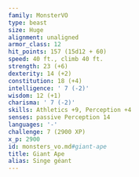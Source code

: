 ```yaml
---
family: MonsterVO
type: beast
size: Huge
alignment: unaligned
armor_class: 12
hit_points: 157 (15d12 + 60)
speed: 40 ft., climb 40 ft.
strength: 23 (+6)
dexterity: 14 (+2)
constitution: 18 (+4)
intelligence: ' 7 (-2)'
wisdom: 12 (+1)
charisma: ' 7 (-2)'
skills: Athletics +9, Perception +4
senses: passive Perception 14
languages: '-'
challenge: 7 (2900 XP)
x_p: 2900
id: monsters_vo.md#giant-ape
title: Giant Ape
alias: Singe géant
---
```


